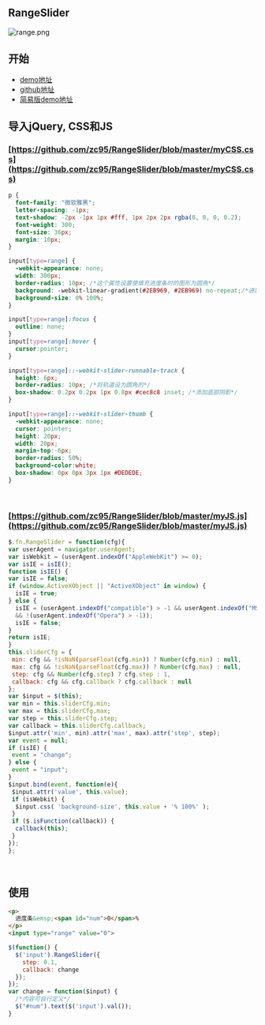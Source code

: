## RangeSlider

![range.png](http://sandbox.runjs.cn/uploads/rs/234/bxxwrmn8/range.png)





## 开始

- [demo地址](https://htmlpreview.github.io/?https://github.com/zc95/RangeSlider/blob/master/index.html)
- [github地址](https://github.com/zc95/RangeSlider)
- [简易版demo地址](https://htmlpreview.github.io/?https://github.com/zc95/RangeSlider/blob/master/simple.html)






## 导入jQuery, CSS和JS

### [https://github.com/zc95/RangeSlider/blob/master/myCSS.css](https://github.com/zc95/RangeSlider/blob/master/myCSS.css)

  ```css
  p {
    font-family: "微软雅黑";
    letter-spacing: -1px;
    text-shadow: -2px -1px 1px #fff, 1px 2px 2px rgba(0, 0, 0, 0.2);
    font-weight: 300;
    font-size: 36px;
    margin: 10px;
  }

  input[type=range] {
  	-webkit-appearance: none;
  	width: 300px;
  	border-radius: 10px; /*这个属性设置使填充进度条时的图形为圆角*/
  	background: -webkit-linear-gradient(#2EB969, #2EB969) no-repeat;/*进度条的颜色*/
  	background-size: 0% 100%;
  }

  input[type=range]:focus {
  	outline: none;
  }
  input[type=range]:hover {
  	cursor:pointer;
  }

  input[type=range]::-webkit-slider-runnable-track {
  	height: 6px;
  	border-radius: 10px; /*将轨道设为圆角的*/
    box-shadow: 0.2px 0.2px 1px 0.8px #cec8c8 inset; /*添加底部阴影*/
  }

  input[type=range]::-webkit-slider-thumb {
  	-webkit-appearance: none;
    cursor: pointer;
    height: 20px;
    width: 20px;
    margin-top:-6px;
    border-radius: 50%;
    background-color:white;
    box-shadow: 0px 0px 3px 1px #DEDEDE;
  }

  ```

  ​

### [https://github.com/zc95/RangeSlider/blob/master/myJS.js](https://github.com/zc95/RangeSlider/blob/master/myJS.js)

  ``` javascript
$.fn.RangeSlider = function(cfg){
 var userAgent = navigator.userAgent;
 var isWebkit = (userAgent.indexOf("AppleWebKit") >= 0);
 var isIE = isIE();
 function isIE() {
  var isIE = false;
  if (window.ActiveXObject || "ActiveXObject" in window) {
    isIE = true;
  } else {
    isIE = (userAgent.indexOf("compatible") > -1 && userAgent.indexOf("MSIE") > -1
    && !(userAgent.indexOf("Opera") > -1));
    isIE = false;
  }
  return isIE;
  }
  this.sliderCfg = {
   min: cfg && !isNaN(parseFloat(cfg.min)) ? Number(cfg.min) : null, 
   max: cfg && !isNaN(parseFloat(cfg.max)) ? Number(cfg.max) : null,
   step: cfg && Number(cfg.step) ? cfg.step : 1,
   callback: cfg && cfg.callback ? cfg.callback : null
  };
  var $input = $(this);
  var min = this.sliderCfg.min;
  var max = this.sliderCfg.max;
  var step = this.sliderCfg.step;
  var callback = this.sliderCfg.callback;
  $input.attr('min', min).attr('max', max).attr('step', step);
  var event = null;
  if (isIE) {
   event = "change";
  } else {
   event = "input";
  }	
  $input.bind(event, function(e){
   $input.attr('value', this.value);		
   if (isWebkit) {
    $input.css( 'background-size', this.value + '% 100%' ); 
   }	
   if ($.isFunction(callback)) {
    callback(this);
   }
 });
};

  ```

  ​







## 使用

```html
<p>
  进度条&emsp;<span id="num">0</span>%
</p>
<input type="range" value="0">
```

```javascript
$(function() {
  $('input').RangeSlider({
    step: 0.1,
    callback: change
  });
});
var change = function($input) {
  /*内容可自行定义*/
  $("#num").text($('input').val());
}
```




